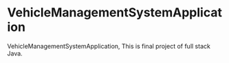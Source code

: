 # VehicleManagementSystemApplication
 VehicleManagementSystemApplication, This is final project of full stack Java.
